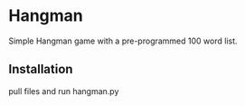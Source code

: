 # Hangman
Simple Hangman game with a pre-programmed 100 word list.

## Installation
pull files and run hangman.py